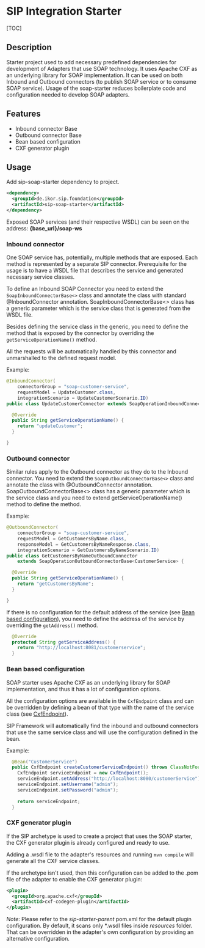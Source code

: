 # SIP Integration Starter

[TOC]

## Description

Starter project used to add necessary predefined dependencies for development of Adapters that use SOAP technology. It uses Apache CXF as an underlying library for SOAP implementation.
It can be used on both Inbound and Outbound connectors (to publish SOAP service or to consume SOAP service).
Usage of the soap-starter reduces boilerplate code and configuration needed to develop SOAP adapters. 

## Features

- Inbound connector Base
- Outbound connector Base
- Bean based configuration
- CXF generator plugin


## Usage

Add sip-soap-starter dependency to project.

```xml
<dependency>
  <groupId>de.ikor.sip.foundation</groupId>
  <artifactId>sip-soap-starter</artifactId>
</dependency>
```

Exposed SOAP services (and their respective WSDL) can be seen on the address: **{base_url}/soap-ws** 

### Inbound connector

One SOAP service has, potentially, multiple methods that are exposed. Each method is represented by a separate SIP connector.
Prerequisite for the usage is to have a WSDL file that describes the service and generated necessary service classes.

To define an Inbound SOAP Connector you need to extend the `SoapInboundConnectorBase<>` class and annotate the class with standard @InboundConnector annotation.
SoapInboundConnectorBase<> class has a generic parameter which is the service class that is generated from the WSDL file.

Besides defining the service class in the generic, you need to define the method that is exposed by the connector by overriding the `getServiceOperationName()` method.

All the requests will be automatically handled by this connector and unmarshalled to the defined request model.

Example:
```java
@InboundConnector(
    connectorGroup = "soap-customer-service",
    requestModel = UpdateCustomer.class,
    integrationScenario = UpdateCustomerScenario.ID)
public class UpdateCustomerConnector extends SoapOperationInboundConnectorBase<CustomerService> {

  @Override
  public String getServiceOperationName() {
    return "updateCustomer";
  }

}
```

### Outbound connector

Similar rules apply to the Outbound connector as they do to the Inbound connector. You need to extend the `SoapOutboundConnectorBase<>` class and annotate the class with @OutboundConnector annotation.
SoapOutboundConnectorBase<> class has a generic parameter which is the service class and you need to extend getServiceOperationName() method to define the method.

Example:
```java
@OutboundConnector(
    connectorGroup = "soap-customer-service",
    requestModel = GetCustomersByName.class,
    responseModel = GetCustomersByNameResponse.class,
    integrationScenario = GetCustomersByNameScenario.ID)
public class GetCustomersByNameOutboundConnector
    extends SoapOperationOutboundConnectorBase<CustomerService> {

  @Override
  public String getServiceOperationName() {
    return "getCustomersByName";
  }

}
```

If there is no configuration for the default address of the service (see [Bean based configuration](./soap-starter.md#bean-based-configuration)), you need to define the address of the service by overriding the `getAddress()` method.
```java
  @Override
  protected String getServiceAddress() {
    return "http://localhost:8081/customerservice";
  }
```


### Bean based configuration

SOAP starter uses Apache CXF as an underlying library for SOAP implementation, and thus it has a lot of configuration options.

All the configuration options are available in the `CxfEndpoint` class and can be overridden by defining a bean of that type with the name of the service class (see [CxfEndpoint](https://www.javadoc.io/doc/org.apache.camel/camel-cxf/3.2.0/org/apache/camel/component/cxf/CxfEndpoint.html)).

SIP Framework will automatically find the inbound and outbound connectors that use the same service class and will use the configuration defined in the bean.

Example:
```java
  @Bean("CustomerService")
  public CxfEndpoint createCustomerServiceEndpoint() throws ClassNotFoundException {
    CxfEndpoint serviceEndpoint = new CxfEndpoint();
    serviceEndpoint.setAddress("http://localhost:8080/customerService");
    serviceEndpoint.setUsername("admin");
    serviceEndpoint.setPassword("admin");
    
    return serviceEndpoint;
  }
```

### CXF generator plugin

If the SIP archetype is used to create a project that uses the SOAP starter, the CXF generator plugin is already configured and ready to use.

Adding a .wsdl file to the adapter's resources and running `mvn compile` will generate all the CXF service classes.


If the archetype isn't used, then this configuration can be added to the .pom file of the adapter to enable the CXF generator plugin:
```xml
<plugin>
  <groupId>org.apache.cxf</groupId>
  <artifactId>cxf-codegen-plugin</artifactId>
</plugin>
```

_Note_: Please refer to the _sip-starter-parent_ pom.xml for the default plugin configuration. By default, it scans only *.wsdl files inside _resources_ folder.
That can be overridden in the adapter's own <plugin> configuration by providing an alternative configuration.
